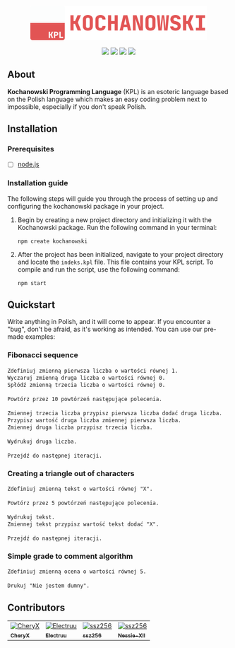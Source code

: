 <div align="center">
  
  <p>
    <img src="logo.svg" width="400" />
  </p>
      
  <p>
    <img src="https://img.shields.io/badge/gluten-free-blue" />
    <img src="https://img.shields.io/badge/powered_by-electricity-red" />
    <img src="https://img.shields.io/badge/astolfo-approved-purple" />
    <img src="https://img.shields.io/github/stars/kochanowski-js/kochanowski.js?style=flat&color=gold"/>
  </p>

</div>

## About

**Kochanowski Programming Language** (KPL) is an esoteric language based on
the Polish language which makes an easy coding problem next to impossible, especially if you don't speak Polish.

## Installation

### Prerequisites

- [ ] [node.js](https://nodejs.org/)

### Installation guide

The following steps will guide you through the process of setting up and configuring the kochanowski package in your project.

1. Begin by creating a new project directory and initializing it with the Kochanowski package. Run the following command in your terminal:

   ```shell
   npm create kochanowski
   ```

2. After the project has been initialized, navigate to your project directory and locate the `indeks.kpl` file. This file contains your KPL script. To compile and run the script, use the following command:
   ```shell
   npm start
   ```

## Quickstart

Write anything in Polish, and it will come to appear. If you encounter a "bug", don't be afraid, as it's working as intended. You can use our pre-made examples:

### Fibonacci sequence

```kpl
Zdefiniuj zmienną pierwsza liczba o wartości równej 1.
Wyczaruj zmienną druga liczba o wartości równej 0.
Spłódź zmienną trzecia liczba o wartości równej 0.

Powtórz przez 10 powtórzeń następujące polecenia.

Zmiennej trzecia liczba przypisz pierwsza liczba dodać druga liczba.
Przypisz wartość druga liczba zmiennej pierwsza liczba.
Zmiennej druga liczba przypisz trzecia liczba.

Wydrukuj druga liczba.

Przejdź do następnej iteracji.
```

### Creating a triangle out of characters

```kpl
Zdefiniuj zmienną tekst o wartości równej "X".

Powtórz przez 5 powtórzeń następujące polecenia.

Wydrukuj tekst.
Zmiennej tekst przypisz wartość tekst dodać "X".

Przejdź do następnej iteracji.
```

### Simple grade to comment algorithm

```kpl
Zdefiniuj zmienną ocena o wartości równej 5.

Drukuj "Nie jestem dumny".
```

## Contributors

<table>
  <tbody>
    <tr>
      <td>
        <a href="https://github.com/CheryX">
          <img src="https://avatars.githubusercontent.com/u/58445363?s=100&v=4" width="100px;" alt="CheryX"/>
          <br />
          <sub><b>CheryX</b></sub>
        </a>
      </td>
      <td>
        <a href="https://github.com/Electruu">
          <img src="https://avatars.githubusercontent.com/u/60323922?s=100&v=4" width="100px;" alt="Electruu"/>
          <br />
          <sub><b>Electruu</b></sub>
        </a>
      </td>
      <td>
        <a href="https://github.com/ssz256">
          <img src="https://avatars.githubusercontent.com/u/71969931?s=100&v=4" width="100px;" alt="ssz256"/>
          <br />
          <sub><b>ssz256</b></sub>
        </a>
      </td>
      <td>
        <a href="https://github.com/Nessie-XII">
          <img src="https://avatars.githubusercontent.com/u/173301863?s=100&v=4" width="100px;" alt="ssz256"/>
          <br />
          <sub><b>Nessie-XII</b></sub>
        </a>
      </td>
    </tr>
  </tbody>
</table>
